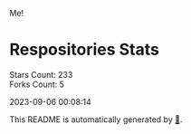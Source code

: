 Me!

# Respositories Stats
Stars Count: 233  
Forks Count: 5

2023-09-06 00:08:14  

This README is automatically generated by [🐰](https://github.com/rnitta/rnitta).
